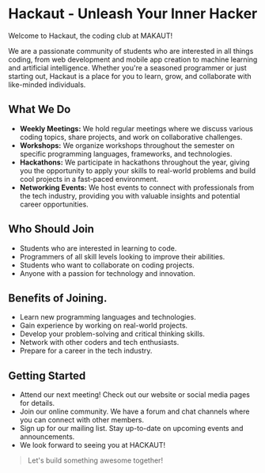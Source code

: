 # Hackaut - Unleash Your Inner Hacker
Welcome to Hackaut, the coding club at MAKAUT!

We are a passionate community of students who are interested in all things coding, from web development and mobile app creation to machine learning and artificial intelligence. Whether you're a seasoned programmer or just starting out, Hackaut is a place for you to learn, grow, and collaborate with like-minded individuals.

## What We Do

- **Weekly Meetings:** We hold regular meetings where we discuss various coding topics, share projects, and work on collaborative challenges.
- **Workshops:** We organize workshops throughout the semester on specific programming languages, frameworks, and technologies.
- **Hackathons:** We participate in hackathons throughout the year, giving you the opportunity to apply your skills to real-world problems and build cool projects in a fast-paced environment.
- **Networking Events:** We host events to connect with professionals from the tech industry, providing you with valuable insights and potential career opportunities.

## Who Should Join

- Students who are interested in learning to code.
- Programmers of all skill levels looking to improve their abilities.
- Students who want to collaborate on coding projects.
- Anyone with a passion for technology and innovation.

## Benefits of Joining.

- Learn new programming languages and technologies.
- Gain experience by working on real-world projects.
- Develop your problem-solving and critical thinking skills.
- Network with other coders and tech enthusiasts.
- Prepare for a career in the tech industry.

## Getting Started

- Attend our next meeting! Check out our website or social media pages for details.
- Join our online community. We have a forum and chat channels where you can connect with other members.
- Sign up for our mailing list. Stay up-to-date on upcoming events and announcements.
- We look forward to seeing you at HACKAUT!

> Let's build something awesome together!
